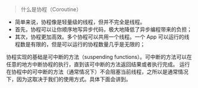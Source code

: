 

> 什么是协程（Coroutine）

- 简单来说，协程像是轻量级的线程，但并不完全是线程。
- 首先，协程可以让你顺序地写异步代码，极大地降低了异步编程带来的负担；
- 其次，协程更加高效。多个协程可以共用一个线程。一个 App 可以运行的线程数是有限的，但是可以运行的协程数量几乎是无限的；

协程实现的基础是可中断的方法（suspending functions）。可中断的方法可以在任意的地方中断协程的执行，直到该可中断的方法返回结果或者执行完成。
运行在协程中的可中断的方法（通常情况下）不会阻塞当前线程，之所以是通常情况下，因为这取决于我们的使用方式。具体下面会讲到。
